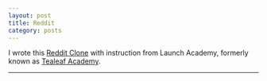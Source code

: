 ```yaml
---
layout: post
title: Reddit
category: posts
---
```


I wrote this [Reddit Clone][Reddit Clone] with instruction from Launch Academy, formerly known as [Tealeaf Academy][Tealeaf Academy].

---
[Reddit Clone]: http://lit-sands-6041.herokuapp.com/
[Tealeaf Academy]: https://launchpass.launchacademy.com/online_intensive
